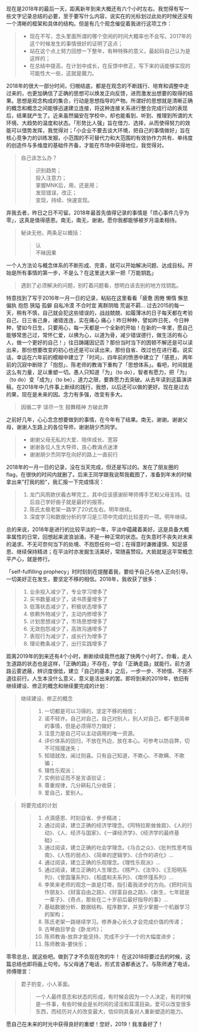 现在是2018年的最后一天，距离新年到来大概还有六个小时左右。我觉得有写一些文字记录总结的必要，至于要写什么内容，说实在的光标划过此处的时候还没有一个清晰的框架和具体的结构。但是有几个观念催促着我进行这项工作：

> - 现在不写，念头里面所谓的哪个空闲的时间大概率也不会写。2017年的这个时候发生的事情很好的证明了这点；
> - 站在这个点上努力回想一下整年，有种特殊的意义，最起码自己认为是这样的；
> - 在总结中提高，在计划中成长，在反馈中修正，写下来的话能够实现的可能性大一些，这就是魔力。

2018年的很大一部分时间，归根结底，都是在观念的不断践行、培育和调整中走过来的，也更加确信了正确的思想可以焕发正向反馈，进而激发出想要的取得的结果。思想是观念构成的集合，行动是思想指导的产物。所谓好的思想就是清晰正确的概念和概念之间能够迅速建立连接，将这种连接关系进行整合完成行动的表现后，结果就产生了。近来虽然偏安在学校中，却也能看到、听到、推理到所谓的大环境、大趋势的温度和状态。「形势比人强」旨在借力、选择，从而使得努力的效能可以借势发挥，我觉得对；「小企业不要去谈大环境，把自己的事情做好」旨在核心竞争力的训练发掘，小范围的不可替代力和大范围的有效协作力共有、单纬度的创造件与多维度的基础件齐备，才能在市场中获得地位，我觉得对。

> 自己该怎么办？                                                                                                                             
> > 识别趋势；                                                                                                                             
> > 投入注意力；                                                                                                                           
> > 掌握MNK后，用，还是用；                                                                                                                 
> > 发现错误，改正；                                                                                                                         
> > 变现，持续、快速变现。                                                                                                                   

 弃我去者，昨日之日不可留。2018年最首先值得记录的事情是「烦心事件几乎为零」，这真是值得感恩。南无，南无，谢谢。愿你我都能够被岁月温柔相待。
 
 > 秘诀无他，两条足以概括：
 >> 认                                                                                                                                   
 >> 不昧因果
 
 一个人方法论与概念体系的不断形成、完善，就可以开始解决问题、达成目标。开始是所有事情的第一步，不是么？在这里送大家一把「万能钥匙」
 
>  遇到了必须解决的问题，别盯着问题看，想明白该去别的地方找钥匙。

特意找到了写于2016年一月一日的记录，粘贴在这里看看「疲惫 困倦 懒惰 懈怠 偏执 抱怨 狭隘 孤僻 自私冷漠 不合时宜 离群阴暗 荒诞不羁… 过去2015的每一天，稍有不慎，自己就会犯这些错误的，战战兢兢、如履薄冰的日子每天都在考验自己，日三省己身，诸错连连，实在痛心 痛心！昨日种种，譬如昨日死，今日种种，譬如今日生，只要用心，每一天都是一个全新的开始！在新的一年里，愿自己能够常思己过，常怀仁爱，以佛为心，以道为骨，减少错误德行，做生活的有心人，做一个更好的自己！」往日踌躇因记否？那份当时当下的困顿不解还是可以读出来，那份想要改变的初心也还是可以读出来，那份自省、改过也在进行着。说实话，幸运在六年前的模糊中建立了「时间」、四年前的愤懑中建立了「感恩」、两年前的沉寂中断除了「抱怨」、陈老师的教诲下重构了「思想体系」。看吧，时间就是这么有力量，足以重塑一切。愚人只知道「为」（to do），智者有愿力，把「为」（to do）变「成为」（to be），道力之限，要靠愿力去突破。从去年读到这篇演讲稿，在2018年中几件事上断续的践行，我想，以后还可以做的更好。现在是过去的果，现在是未来的因。念力有多强，改变有多大。

>  因循二字 误尽一生 鼓舞精神 方破此弊

之前好几年，心心念念想要做到的事情，在今年有了结果。南无，谢谢。谢谢父母，谢谢人生路上的各位导师，谢谢胡少杰同学。

> - 谢谢父母无私的大爱、陪伴成长、宽容
> - 谢谢各位人生大导师，良心教诲点迷津
> - 谢谢胡少杰同学在向好的路上一直前行

2018年的一月一日的记录，没在当天完成，但还是写过的。发在了朋友圈的flag，在很快的时间内就删了。后来王同学跟我说帮我截图了，准备到年末的时候拿出来"打我的脸"，我汇报一下完成情况：

> 1. 龙门风雨款伏羲古琴完工，其中应该感谢斫琴师傅手艺和父母支持。往后自己学好曲子就是最好的报答。                                               
> 1.  陈氏太极老架一路学了20式左右。明年继续。                                                                                             
> 1.  深度学习和数据分析的学习是三项中完成的比较差的一项。明年继续。                                                                        

总的来说，2018年是进行的比较平淡的一年，平淡中蕴藏着美好。这是具备大概率属性的日常，回想起来波浪汹涌，不是一种正常的状态。在失意时不丧失对未来的渴求、不无可奈何当下的处境、不抱怨任何一切；在得意时谦微谨慎、知足感恩、继续保持精进；在平淡时亦发掘生活美好，常随喜赞叹。大抵就是这平常概念平产心，就是修行。

「self-fulfilling prophecy」时时刻刻在提醒着我，要给予自己与他人正向引导。一切美好正在发生，要坚定不移的相信。2018年，我收获了很多：

> 1. 业余投入减少了，专业学习增多了
> 1. 买书数量减少了，读书质量增多了
> 1. 低落状态减少了，积极状态增多了
> 1. 依赖外物减少了，主动内修增多了
> 1. 计划思想减少了，市场思想增多了
> 1. 无效抱怨减少了，高效沟通增多了
> 1. 表现行为减少了，成长行为增多了
> 1. 理论教条减少了，出行实践增多了

距离2019年的到来还有4个小时，断断续续竟然也敲了快两个小时了。你看，走人生道路的状态也是这样，「正确的路」不存在，学会「正确走路」就能行。前方道路云雾遮蔽，辨识度很低，建立「自己的基本」之后，一步一步、不矫情、不拒不退往前行。人生本没什么意义，意义是活出来的罢。即将到来的2019年，依旧有继续建设、修正的概念和继续要完成的计划：

> 继续建设、修正的概念
> > 1. 一切都是可以习得的，坚定不移的相信；
> > 1. 诺不轻许。自己对自己，自己对别人，别人对自己，都不是简单的事情，但是必须得尽力做好；
> > 1. 注意力是自己可以主动调用的唯一资源。
> > 1. 评价体系的回归，不放在外边，放在本心。可参考以防自弊，切不可摇摆迷失；
> > 1. 知错就改，闻过则喜。只有自己知道，不欺心、不欺瞒、不欺骗；
> > 1. 理性乐观派；
> > 1. 实例验证而不是言语验证；
> > 1. 尊重规律，几分耕耘几分收获；
> > 1. 爱自己，爱别人。

> 将要完成的计划
> > 1. 点滴感恩、时刻自省、步步精进；
> > 1. 通过阅读，建立正确的经济学理念。《阿特拉斯耸耸肩》、《人的行动》、《人、经济与国家》、《一课经济学》、《经济学的最终基础》...
> > 1. 通过阅读，建立正确的社会学理念。《乌合之众》、《批判性思考指南》、《人性的弱点》、《简单的逻辑学》、《合作的进化》...
> > 1. 通过阅读，建立正确的乐观理念。《理性乐观派》...
> > 1. 通过阅读，建立正确的人生理念。《楞严》、《法华》、《王阳明系列》、《曾国藩系列》、《稻盛和夫系列》、《南怀瑾系列》...
> > 1. 李笑来老师的观念一直是灯塔，指引着我进步的方向。《把时间当作朋友》、《财富自由之路》、《财富自由之路》、《新生，七年就是一辈子》、《奇点，那些在二十岁前后最好指导的事》...
> > 1. 基础数据分析、数据结构、程序数学，并至少掌握一个机器学习的架构；
> > 1. 陈氏老架一路继续学习。修养身心长久才会完成价值的传递；
> > 1. 古琴曲目学会《卧龙吟》；
> > 1. 陈师教诲-放弃才能坚持，完成不少于一个的大幅度进步；
> > 1. 陈师教诲-要快乐；

零零总总，就这些吧。做到了才不负现在吹的牛！
在这2018将要过去的时候，这篇总结也即将画上句号。与父母通了电话，形式言语都表达了。与陈师通了电话，师傅赠言：

> 君子豹变，小人革面。
> > 一个人最终意志和状态的形成，有时候会因为一个人决定，有的时候是一件事，有些时候会是长时间的浸淫和耳濡目染。爱可以改变很多东西，而经历对人的改变最大，信仰则具备对人重新塑造的能力。

愿自己在未来的时光中获得良好的重塑！您好，2019！我准备好了！
